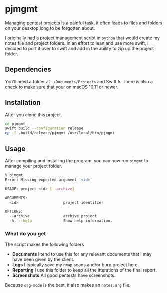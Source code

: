 # pjmgmt

Managing pentest projects is a painful task, it often leads to files and folders on your desktop long to be forgotten about.

I originally had a project management script in `python` that would create my notes file and project folders. In an effort to lean and use more swift, I decided to port it over to swift and add in the ability to zip up the project folder.

## Dependencies

You'll need a folder at `~/Documents/Projects` and Swift 5. There is also a check to make sure that your on macOS 10.11 or newer.

## Installation

After you clone this project.

```bash
cd pjmgmt
swift build --configuration release
cp -f .build/release/pjmgmt /usr/local/bin/pjmgmt
```

## Usage
After compiling and installing the program, you can now run `pjmgmt` to manage your project folder. 

```bash
% pjmgmt
Error: Missing expected argument '<id>'

USAGE: project <id> [--archive]

ARGUMENTS:
  <id>                    project identifier

OPTIONS:
  --archive               archive project
  -h, --help              Show help information.
```

### What do you get

The script makes the following folders 

 - **Documents** I tend to use this for any relevant documents that I may have been given by the client.
 - **Logs** I typically save my `nmap` scans and/or burp project here.
 - **Reporting** I use this folder to keep all the itterations of the final report.
 - **Screenshots** All good pentests have screenshots.
 
Because `org-mode` is the best, it also makes an `notes.org` file.

